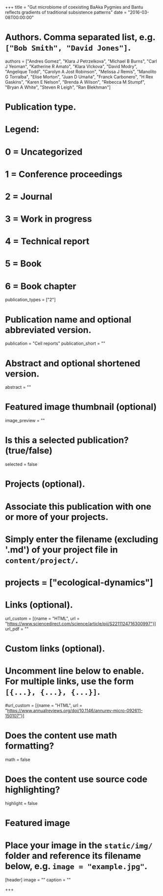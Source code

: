 +++
title = "Gut microbiome of coexisting BaAka Pygmies and Bantu reflects gradients of traditional subsistence patterns"
date = "2016-03-08T00:00:00"

# Authors. Comma separated list, e.g. `["Bob Smith", "David Jones"]`.
authors = ["Andres Gomez", "Klara J Petrzelkova", "Michael B Burns", "Carl J Yeoman", "Katherine R Amato", "Klara Vlckova", "David Modry", "Angelique Todd", "Carolyn A Jost Robinson", "Melissa J Remis", "Manolito G Torralba", "Elise Morton", "Juan D Umaña", "Franck Carbonero", "H Rex Gaskins", "Karen E Nelson", "Brenda A Wilson", "Rebecca M Stumpf", "Bryan A White", "Steven R Leigh", "Ran Blekhman"]

# Publication type.
# Legend:
# 0 = Uncategorized
# 1 = Conference proceedings
# 2 = Journal
# 3 = Work in progress
# 4 = Technical report
# 5 = Book
# 6 = Book chapter
publication_types = ["2"]

# Publication name and optional abbreviated version.
publication = "Cell reports"
publication_short = ""

# Abstract and optional shortened version.
abstract = ""
# Featured image thumbnail (optional)
image_preview = ""

# Is this a selected publication? (true/false)
selected = false

# Projects (optional).
#   Associate this publication with one or more of your projects.
#   Simply enter the filename (excluding '.md') of your project file in `content/project/`.
# projects = ["ecological-dynamics"]

# Links (optional).
url_custom = [{name = "HTML", url = "https://www.sciencedirect.com/science/article/pii/S2211124716300997"}]
url_pdf = ""

# Custom links (optional).
#   Uncomment line below to enable. For multiple links, use the form `[{...}, {...}, {...}]`.
#url_custom = [{name = "HTML", url = "https://www.annualreviews.org/doi/10.1146/annurev-micro-092611-150107"}]

# Does the content use math formatting?
math = false

# Does the content use source code highlighting?
highlight = false

# Featured image
# Place your image in the `static/img/` folder and reference its filename below, e.g. `image = "example.jpg"`.
[header]
image = ""
caption = ""

+++
